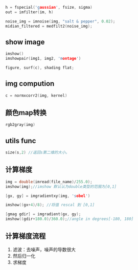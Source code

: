 
```c
h = fspecial('gaussian', fsize, sigma)
out = imfilter(im, h)
```

```c
noise_img = imnoise(img, "salt & pepper", 0.02);
midian_filtered = medfilt2(noise_img);
```

## show image

```c
imshow()
imshowpair(img1, img2, 'montage')

figure, surf(c), shading flat;
```
## img compution

```c
c = normxcorr2(img, kernel)
```
## 颜色map转换
```c
rgb2gray(img)
```

## utils func

```c
size(s,2) //返回s第二维的大小。
```

## 计算梯度
```c
img = double(imread(file_name)/255.0);
imshow(img);//imshow 默认认为double类型的范围为[0,1]

[gx, gy] = imgradientxy(img, 'sobel')

imshow((gx+4)/8); //将值 rescal 到 [0,1]

[gmag gdir] = imgradient(gx, gy);
imshow((gdir+180.0)/360.0);//angle in degrees[-180, 180]
```

## 计算梯度流程

1. 滤波：去噪声，噪声的导数很大
2. 然后归一化
3. 求梯度
